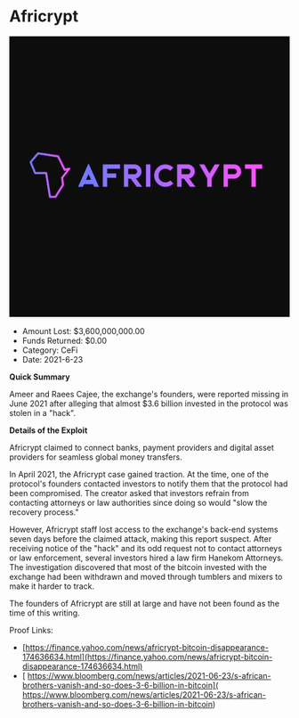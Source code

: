 # Africrypt
![Africrypt](/rektimages/Africrypt.png)
- Amount Lost: $3,600,000,000.00
- Funds Returned: $0.00
- Category: CeFi
- Date: 2021-6-23

**Quick Summary**

Ameer and Raees Cajee, the exchange's founders, were reported missing in June 2021 after alleging that almost $3.6 billion invested in the protocol was stolen in a "hack".

  


  


 **Details of the Exploit**

Africrypt claimed to connect banks, payment providers and digital asset providers for seamless global money transfers.

  


In April 2021, the Africrypt case gained traction. At the time, one of the protocol's founders contacted investors to notify them that the protocol had been compromised. The creator asked that investors refrain from contacting attorneys or law authorities since doing so would "slow the recovery process."

  


However, Africrypt staff lost access to the exchange's back-end systems seven days before the claimed attack, making this report suspect. After receiving notice of the "hack" and its odd request not to contact attorneys or law enforcement, several investors hired a law firm Hanekom Attorneys. The investigation discovered that most of the bitcoin invested with the exchange had been withdrawn and moved through tumblers and mixers to make it harder to track. 

  


  


The founders of Africrypt are still at large and have not been found as the time of this writing.


Proof Links:
- [https://finance.yahoo.com/news/africrypt-bitcoin-disappearance-174636634.html](https://finance.yahoo.com/news/africrypt-bitcoin-disappearance-174636634.html)
- [ https://www.bloomberg.com/news/articles/2021-06-23/s-african-brothers-vanish-and-so-does-3-6-billion-in-bitcoin]( https://www.bloomberg.com/news/articles/2021-06-23/s-african-brothers-vanish-and-so-does-3-6-billion-in-bitcoin)


